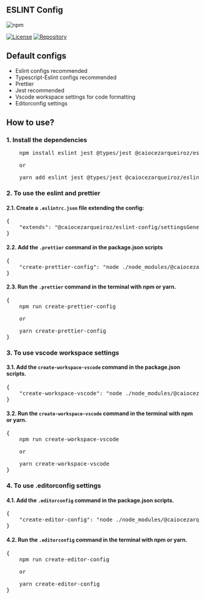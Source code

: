 ## ESLINT Config

![npm](https://img.shields.io/npm/v/@caiocezarqueiroz/eslint-config)

[![License](https://img.shields.io/github/license/ccqueiroz/eslint)](LICENSE)
[![Repository](https://img.shields.io/badge/repository-GitHub-blue.svg)](https://github.com/ccqueiroz/eslint)


## Default configs
<ul>
    <li>Eslint configs recommended</li>
    <li>Typescript-Eslint configs recommended</li>
    <li>Prettier</li>
    <li>Jest recommended</li>
    <li>Vscode workspace settings for code formatting</li>
    <li>Editorconfig settings</li>
</ul>

## How to use?

### 1. Install the dependencies

<pre>
    npm install eslint jest @types/jest @caiocezarqueiroz/eslint-config --save-dev

    or

    yarn add eslint jest @types/jest @caiocezarqueiroz/eslint-config -D
</pre>

### 2. To use the <strong>eslint</strong> and <strong>prettier</strong>
#### 2.1. Create a <code>.eslintrc.json</code> file extending the config:
<pre>
{
    "extends": "@caiocezarqueiroz/eslint-config/settingsGenerator/eslint/node.js"
}
</pre>
#### 2.2. Add the <code>.prettier</code> command in the package.json scripts
<pre>
{
    "create-prettier-config": "node ./node_modules/@caiocezarqueiroz/eslint-config/settingsGenerator/prettier/index.js"
}
</pre>
#### 2.3. Run the <code>.prettier</code> command in the terminal with npm or yarn.
<pre>
{
    npm run create-prettier-config

    or

    yarn create-prettier-config
}
</pre>


### 3. To use <strong>vscode workspace</strong> settings
#### 3.1. Add the <code>create-workspace-vscode</code> command in the package.json scripts.
<pre>
{
    "create-workspace-vscode": "node ./node_modules/@caiocezarqueiroz/eslint-config/settingsGenerator/vscode/index.js"
}
</pre>
#### 3.2. Run the <code>create-workspace-vscode</code> command in the terminal with npm or yarn.
<pre>
{
    npm run create-workspace-vscode

    or

    yarn create-workspace-vscode
}
</pre>


### 4. To use <strong>.editorconfig</strong> settings
#### 4.1. Add the <code>.editorconfig</code> command in the package.json scripts.
<pre>
{
    "create-editor-config": "node ./node_modules/@caiocezarqueiroz/eslint-config/settingsGenerator/editorconfig/index.js"
}
</pre>
#### 4.2. Run the <code>.editorconfig</code> command in the terminal with npm or yarn.
<pre>
{
    npm run create-editor-config

    or

    yarn create-editor-config
}
</pre>



